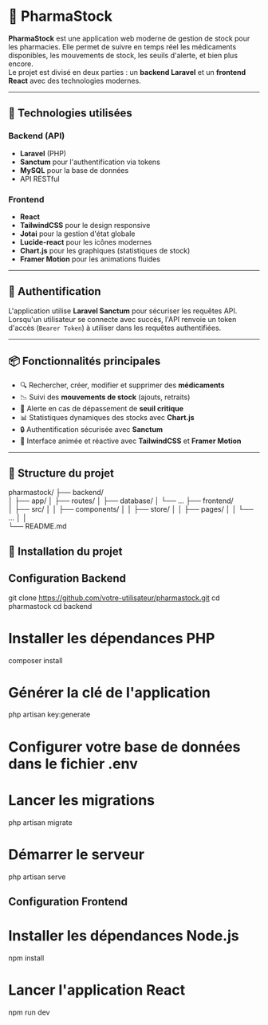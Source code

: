 # 💊 PharmaStock

**PharmaStock** est une application web moderne de gestion de stock pour les pharmacies. Elle permet de suivre en temps réel les médicaments disponibles, les mouvements de stock, les seuils d'alerte, et bien plus encore.  
Le projet est divisé en deux parties : un **backend Laravel** et un **frontend React** avec des technologies modernes.

---

## 🚀 Technologies utilisées

### Backend (API)

- **Laravel** (PHP)
- **Sanctum** pour l'authentification via tokens
- **MySQL** pour la base de données
- API RESTful

### Frontend

- **React**
- **TailwindCSS** pour le design responsive
- **Jotai** pour la gestion d'état globale
- **Lucide-react** pour les icônes modernes
- **Chart.js** pour les graphiques (statistiques de stock)
- **Framer Motion** pour les animations fluides

---

## 🔐 Authentification

L'application utilise **Laravel Sanctum** pour sécuriser les requêtes API.  
Lorsqu'un utilisateur se connecte avec succès, l'API renvoie un token d'accès (`Bearer Token`) à utiliser dans les requêtes authentifiées.

---

## 📦 Fonctionnalités principales

- 🔍 Rechercher, créer, modifier et supprimer des **médicaments**
- 📉 Suivi des **mouvements de stock** (ajouts, retraits)
- 🚨 Alerte en cas de dépassement de **seuil critique**
- 📊 Statistiques dynamiques des stocks avec **Chart.js**
- 🔒 Authentification sécurisée avec **Sanctum**
- 🎨 Interface animée et réactive avec **TailwindCSS** et **Framer Motion**

---

## 📁 Structure du projet

pharmastock/
├── backend/  
│ ├── app/
│ ├── routes/
│ ├── database/
│ └── ...
├── frontend/  
│ ├── src/
│ │ ├── components/
│ │ ├── store/
│ │ ├── pages/
│ │ └── ...
│ │  
└── README.md

## 📁 Installation du projet

## Configuration Backend

git clone https://github.com/votre-utilisateur/pharmastock.git
cd pharmastock
cd backend

# Installer les dépendances PHP

composer install

# Générer la clé de l'application

php artisan key:generate

# Configurer votre base de données dans le fichier .env

# Lancer les migrations

php artisan migrate

# Démarrer le serveur

php artisan serve

## Configuration Frontend

# Installer les dépendances Node.js

npm install

# Lancer l'application React

npm run dev
